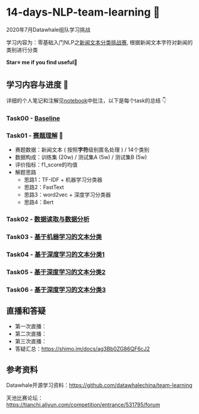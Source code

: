# 14-days-NLP-team-learning 📑

2020年7月Datawhale组队学习挑战    

学习内容为：零基础入门NLP之[新闻文本分类挑战赛](https://tianchi.aliyun.com/competition/entrance/531810/introduction?spm=5176.12281973.1005.1.3dd52448ZYdHgU), 根据新闻文本字符对新闻的类别进行分类

**Star⭐ me if you find useful🤣**

## 学习内容与进度 📙

详细的个人笔记和注解见[notebook](/nbs/)中批注，以下是每个task的总结 👇

### Task00 - [Baseline](/nbs/Task00-Baseline.ipynb) 

### Task01 - [赛题理解](/nbs/Task01-赛题理解.ipynb) 🍻

- 赛题数据：新闻文本 ( 按照**字符**级别匿名处理 ) / 14个类别
- 数据构成：训练集 (20w) / 测试集A (5w) / 测试集B (5w)
- 评价指标：f1_score的均值
- 解题思路
  - 思路1：TF-IDF + 机器学习分类器
  - 思路2：FastText
  - 思路3：word2vec + 深度学习分类器
  - 思路4：Bert

### Task02 - [数据读取与数据分析](/nbs/Task02-数据读取与数据分析.ipynb) 

### Task03 - [基于机器学习的文本分类](/nbs/Task03-基于机器学习的文本分类.ipynb) 

### Task04 - [基于深度学习的文本分类1](/nbs/Task04-基于深度学习的文本分类1.ipynb) 

### Task05 - [基于深度学习的文本分类2](/nbs/Task05-基于深度学习的文本分类1.ipynb) 

### Task06 - [基于深度学习的文本分类3](/nbs/Task05-基于深度学习的文本分类3.ipynb) 

## 直播和答疑

- 第一次直播：
- 第二次直播：
- 第三次直播：
- 答疑汇总：https://shimo.im/docs/ag3Bb0ZG86QF6cJ2

## 参考资料

Datawhale开源学习资料：https://github.com/datawhalechina/team-learning 

天池比赛论坛：https://tianchi.aliyun.com/competition/entrance/531795/forum

